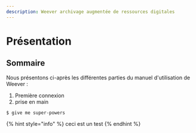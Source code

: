 ```yaml
---
description: Weever archivage augmentée de ressources digitales
---
```


# Présentation

## Sommaire

Nous présentons ci-après les différentes parties du manuel d'utilisation de Weever : 

1. Première connexion
2. prise en main



```
$ give me super-powers
```

{% hint style="info" %}
ceci est un test
{% endhint %}


